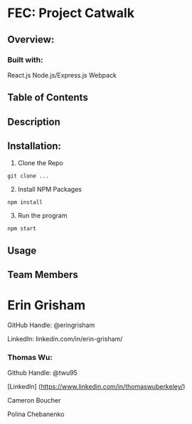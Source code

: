 # FEC: Project Catwalk

## Overview:

### Built with:
React.js
Node.js/Express.js
Webpack


## Table of Contents

## Description

## Installation:
1. Clone the Repo
```
git clone ...
```

2. Install NPM Packages
```
npm install
```
3. Run the program
```
npm start
```



## Usage

## Team Members

# Erin Grisham

GitHub Handle: @eringrisham

LinkedIn: linkedin.com/in/erin-grisham/


### Thomas Wu:
Github Handle: @twu95

[LinkedIn] (https://www.linkedin.com/in/thomaswuberkeley/)


Cameron Boucher


Polina Chebanenko
